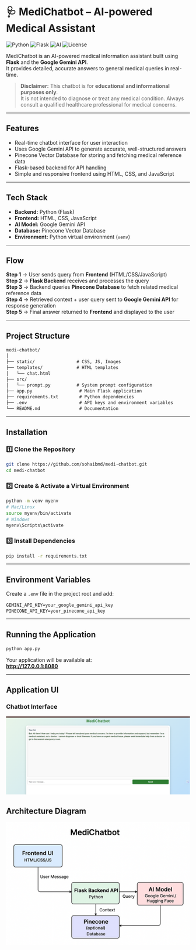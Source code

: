 
# 🩺 MediChatbot – AI-powered Medical Assistant

![Python](https://img.shields.io/badge/Python-3.x-blue?logo=python)
![Flask](https://img.shields.io/badge/Flask-Backend-orange?logo=flask)
![AI](https://img.shields.io/badge/AI-Google_Gemini-red)
![License](https://img.shields.io/badge/License-MIT-green)

MediChatbot is an AI-powered medical information assistant built using **Flask** and the **Google Gemini API**.  
It provides detailed, accurate answers to general medical queries in real-time.

> **Disclaimer:** This chatbot is for **educational and informational purposes only**.  
> It is not intended to diagnose or treat any medical condition. Always consult a qualified healthcare professional for medical concerns.

---

## Features

- Real-time chatbot interface for user interaction  
- Uses Google Gemini API to generate accurate, well-structured answers  
- Pinecone Vector Database for storing and fetching medical reference data  
- Flask-based backend for API handling  
- Simple and responsive frontend using HTML, CSS, and JavaScript  

---

## Tech Stack

- **Backend:** Python (Flask)  
- **Frontend:** HTML, CSS, JavaScript  
- **AI Model:** Google Gemini API  
- **Database:** Pinecone Vector Database  
- **Environment:** Python virtual environment (`venv`)  

---

## Flow

**Step 1** → User sends query from **Frontend** (HTML/CSS/JavaScript)  
**Step 2** → **Flask Backend** receives and processes the query  
**Step 3** → Backend queries **Pinecone Database** to fetch related medical reference data  
**Step 4** → Retrieved context + user query sent to **Google Gemini API** for response generation  
**Step 5** → Final answer returned to **Frontend** and displayed to the user  

---

## Project Structure

```
medi-chatbot/
│
├── static/                # CSS, JS, Images
├── templates/             # HTML templates
│   └── chat.html
├── src/
│   └── prompt.py          # System prompt configuration
├── app.py                  # Main Flask application
├── requirements.txt        # Python dependencies
├── .env                    # API keys and environment variables
└── README.md               # Documentation
```

---

## Installation

### 1️⃣ Clone the Repository
```bash
git clone https://github.com/sohaibmd/medi-chatbot.git
cd medi-chatbot
```

### 2️⃣ Create & Activate a Virtual Environment
```bash
python -m venv myenv
# Mac/Linux
source myenv/bin/activate
# Windows
myenv\Scripts\activate
```

### 3️⃣ Install Dependencies
```bash
pip install -r requirements.txt
```

---

## Environment Variables

Create a `.env` file in the project root and add:

```env
GEMINI_API_KEY=your_google_gemini_api_key
PINECONE_API_KEY=your_pinecone_api_key
```

---

## Running the Application
```bash
python app.py
```
Your application will be available at:  
**http://127.0.0.1:8080**

---

## Application UI

### Chatbot Interface
![Chatbot UI](images/chat_ui.png)

## Architecture Diagram
![Architecture](images/architecture.png)


